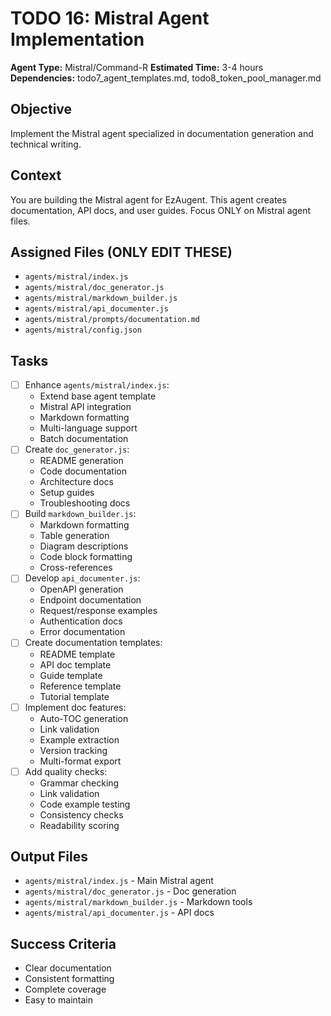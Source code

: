 # TODO 16: Mistral Agent Implementation
**Agent Type:** Mistral/Command-R
**Estimated Time:** 3-4 hours
**Dependencies:** todo7_agent_templates.md, todo8_token_pool_manager.md

## Objective
Implement the Mistral agent specialized in documentation generation and technical writing.

## Context
You are building the Mistral agent for EzAugent. This agent creates documentation, API docs, and user guides. Focus ONLY on Mistral agent files.

## Assigned Files (ONLY EDIT THESE)
- `agents/mistral/index.js`
- `agents/mistral/doc_generator.js`
- `agents/mistral/markdown_builder.js`
- `agents/mistral/api_documenter.js`
- `agents/mistral/prompts/documentation.md`
- `agents/mistral/config.json`

## Tasks
- [ ] Enhance `agents/mistral/index.js`:
  - Extend base agent template
  - Mistral API integration
  - Markdown formatting
  - Multi-language support
  - Batch documentation
- [ ] Create `doc_generator.js`:
  - README generation
  - Code documentation
  - Architecture docs
  - Setup guides
  - Troubleshooting docs
- [ ] Build `markdown_builder.js`:
  - Markdown formatting
  - Table generation
  - Diagram descriptions
  - Code block formatting
  - Cross-references
- [ ] Develop `api_documenter.js`:
  - OpenAPI generation
  - Endpoint documentation
  - Request/response examples
  - Authentication docs
  - Error documentation
- [ ] Create documentation templates:
  - README template
  - API doc template
  - Guide template
  - Reference template
  - Tutorial template
- [ ] Implement doc features:
  - Auto-TOC generation
  - Link validation
  - Example extraction
  - Version tracking
  - Multi-format export
- [ ] Add quality checks:
  - Grammar checking
  - Link validation
  - Code example testing
  - Consistency checks
  - Readability scoring

## Output Files
- `agents/mistral/index.js` - Main Mistral agent
- `agents/mistral/doc_generator.js` - Doc generation
- `agents/mistral/markdown_builder.js` - Markdown tools
- `agents/mistral/api_documenter.js` - API docs

## Success Criteria
- Clear documentation
- Consistent formatting
- Complete coverage
- Easy to maintain